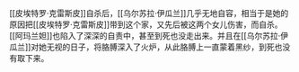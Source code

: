 [[皮埃特罗·克雷斯皮]]自杀后，[[乌尔苏拉·伊瓜兰]]几乎无地自容，相当于是她的原因把[[皮埃特罗·克雷斯皮]]带到这个家，又先后被这两个女儿伤害，而自杀。
[[阿玛兰妲]]也陷入了深深的自责中，甚至到死也没走出来。并且在[[乌尔苏拉·伊瓜兰]]对她无视的日子，将胳膊深入了火炉，从此胳膊上一直蒙着黑纱，到死也没有取下来。